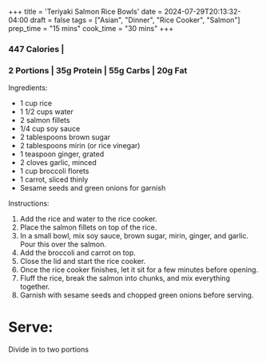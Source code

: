 +++
title = 'Teriyaki Salmon Rice Bowls'
date = 2024-07-29T20:13:32-04:00
draft = false
tags = ["Asian", "Dinner", "Rice Cooker", "Salmon"]
prep_time = "15 mins"
cook_time = "30 mins"
+++

### 447 Calories |
### 2 Portions | 35g Protein | 55g Carbs | 20g Fat

Ingredients:
- 1 cup rice
- 1 1/2 cups water
- 2 salmon fillets
- 1/4 cup soy sauce
- 2 tablespoons brown sugar
- 2 tablespoons mirin (or rice vinegar)
- 1 teaspoon ginger, grated
- 2 cloves garlic, minced
- 1 cup broccoli florets
- 1 carrot, sliced thinly
- Sesame seeds and green onions for garnish

Instructions:
1. Add the rice and water to the rice cooker.
2. Place the salmon fillets on top of the rice.
3. In a small bowl, mix soy sauce, brown sugar, mirin, ginger, and garlic. Pour this over the salmon.
4. Add the broccoli and carrot on top.
5. Close the lid and start the rice cooker.
6. Once the rice cooker finishes, let it sit for a few minutes before opening.
7. Fluff the rice, break the salmon into chunks, and mix everything together.
8. Garnish with sesame seeds and chopped green onions before serving.

# Serve:
Divide in to two portions